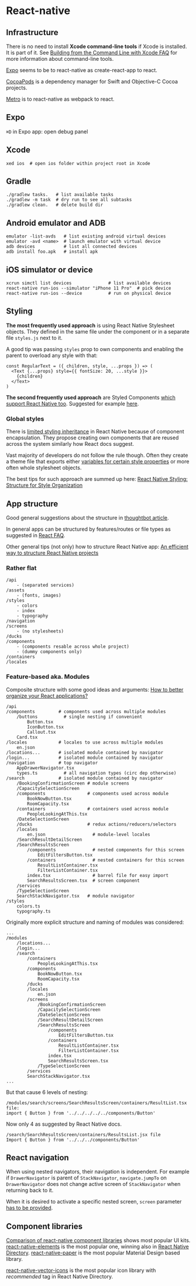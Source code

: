 # React-native

## Infrastructure

There is no need to install **Xcode command-line tools** if Xcode is installed. It is part of it. See [Building from the Command Line with Xcode FAQ] for more information about command-line tools.

[Expo] seems to be to react-native as create-react-app to react.

[CocoaPods] is a dependency manager for Swift and Objective-C Cocoa projects.

[Metro] is to react-native as webpack to react.

[Building from the Command Line with Xcode FAQ]: https://developer.apple.com/library/archive/technotes/tn2339/_index.html
[Expo]: https://expo.io
[CocoaPods]: https://cocoapods.org
[Metro]: https://facebook.github.io/metro/

## Expo

`⌘D` in Expo app: open debug panel

## Xcode

```
xed ios  # open ios folder within project root in Xcode
```

## Gradle

```
./gradlew tasks.   # list available tasks
./gradlew -m task  # dry run to see all subtasks
./gradlew clean.   # delete build dir
```

## Android emulator and ADB

```
emulator -list-avds   # list existing android virtual devices
emulator -avd <name>  # launch emulator with virtual device
adb devices           # list all connected devices
adb install foo.apk   # install apk
```

## iOS simulator or device

```
xcrun simctl list devices              # list available devices
react-native run-ios --simulator "iPhone 11 Pro"  # pick device
react-native run-ios --device          # run on physical device 
```

## Styling

**The most frequently used approach** is using React Native Stylesheet objects. They defined in the same file under the component or in a separate file `styles.js` next to it.

A good tip was passing `styles` prop to own components and enabling the parent to overload any style with that:

```
const RegularText = ({ children, style, ...props }) => (
  <Text {...props} style={{ fontSize: 20, ...style }}>
    {children}
  </Text>
)
```

**The second frequently used approach** are Styled Components [which support React Native too](https://styled-components.com/docs/basics#react-native). Suggested for example [here](https://blog.echobind.com/a-comparison-of-three-methods-for-styling-components-in-react-native-88ece2fdcdea).

### Global styles

There is [limited styling inheritance](https://reactnative.dev/docs/text#limited-style-inheritance) in React Native because of component encapsulation. They propose creating own components that are reused across the system similarly how React docs suggest.

Vast majority of developers do not follow the rule though. Often they create a theme file that exports either [variables for certain style properties](https://www.reactnative.guide/8-styling/8.1-theme-variables.html) or more often whole stylesheet objects.

The best tips for such approach are summed up here: [React Native Styling: Structure for Style Organization](https://thoughtbot.com/blog/structure-for-styling-in-react-native)

## App structure

Good general suggestions about the structure in [thoughtbot article](https://thoughtbot.com/blog/best-practices-while-developing-a-react-native-app).

In general apps can be structured by features/routes or file types as suggested in [React FAQ](https://reactjs.org/docs/faq-structure.html).

Other general tips (not only) how to structure React Native app: [An efficient way to structure React Native projects](https://cheesecakelabs.com/blog/efficient-way-structure-react-native-projects/)

### Rather flat

```
/api
	- (separated services)
/assets
	- (fonts, images)
/styles
	- colors
	- index
	- typography
/navigation
/screens
	- (no stylesheets)
/ducks
/components
	- (components resable across whole project)
	- (dummy components only)
/containers
/locales
```

### Feature-based aka. Modules

Composite structure with some good ideas and arguments: [How to better organize your React applications?](https://medium.com/@alexmngn/how-to-better-organize-your-react-applications-2fd3ea1920f1)


```
/api
/components         # components used across multiple modules
	/buttons          # single nesting if convenient
		Button.tsx
		IconButton.tsx
		Callout.tsx
	Card.tsx
/locales            # locales to use across multiple modules
	en.json
/locations...       # isolated module contained by navigator
/login...           # isolated module contained by navigator
/navigation         # top navigator
	AppDrawerNavigator.tsx
	types.ts          # all navigation types (circ dep otherwise)
/search             # isolated module contained by navigator
	/BookingConfirmationScreen # module screens
	/CapacitySelectionScreen
	/components                # components used across module
		BookNowButton.tsx
		RoomCapacity.tsx
	/containers                # containers used across module
		PeopleLookingAtThis.tsx
	/DateSelectionScreen
	/ducks                     # redux actions/reducers/selectors
	/locales
		en.json                  # module-level locales
	/SearchResultDetailScreen
	/SearchResultsScreen
		/components              # nested components for this screen
			EditFiltersButton.tsx
		/containers              # nested containers for this screen
			ResultListContainer.tsx
			FilterListContainer.tsx
		index.tsx                # barrel file for easy import
		SearchResultsScreen.tsx  # screen component
	/services
	/TypeSelectionScreen
	SearchStackNavigator.tsx   # module navigator
/styles
	colors.ts
	typography.ts
```

Originally more explicit structure and naming of modules was considered:

```
...
/modules
	/locations...
	/login...
	/search
		/containers
			PeopleLookingAtThis.tsx
		/components
			BookNowButton.tsx
			RoomCapacity.tsx
		/ducks
		/locales
			en.json
		/screens
			/BookingConfirmationScreen
			/CapacitySelectionScreen
			/DateSelectionScreen
			/SearchResultDetailScreen
			/SearchResultsScreen
				/components
					EditFiltersButton.tsx
				/containers
					ResultListContainer.tsx
					FilterListContainer.tsx
				index.tsx
				SearchResultsScreen.tsx
			/TypeSelectionScreen
		/services
		SearchStackNavigator.tsx
...
```

But that cause 6 levels of nesting:

```
/modules/search/screens/SearchResultsScreen/containers/ResultList.tsx file:
import { Button } from '../../../../../components/Button'
```

Now only 4 as suggested by React Native docs.

```
/search/SearchResultsScreen/containers/ResultsList.jsx file
Import { Button } from '../../../components/Button'
```


## React navigation

When using nested navigators, their navigation is independent. For example if `DrawerNavigator` is parent of `StackNavigator`, `navigate.jumpTo` on `DrawerNavigator` does not change active screen of `StackNavigator` when returning back to it.

When it is desired to activate a specific nested screen, `screen` parameter [has to be provided](https://reactnavigation.org/docs/nesting-navigators/#navigating-to-a-screen-in-a-nested-navigator).


## Component libraries

[Comparison of react-native component libraries][1] shows most popular UI kits. [react-native-elements][2] is the most popular one, winning also in [React Native Directory][3]. [react-native-paper][5] is the most popular Material Design based library.

[react-native-vector-icons][4] is the most popular icon library with *recommended* tag in React Native Directory.

[1]: https://www.npmtrends.com/react-native-elements-vs-native-base-vs-react-native-material-ui-vs-react-native-paper-vs-react-native-material-kit-vs-teaset-vs-react-native-ui-lib
[2]: https://reactnativeelements.com
[3]: https://reactnative.directory/?order=stars
[4]: https://oblador.github.io/react-native-vector-icons/
[5]: https://reactnativepaper.com